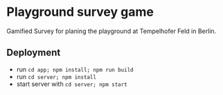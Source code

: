 # Playground survey game

Gamified Survey for planing the playground at Tempelhofer Feld in Berlin.

## Deployment

* run `cd app; npm install; npm run build`
* run `cd server; npm install`
* start server with `cd server; npm start`